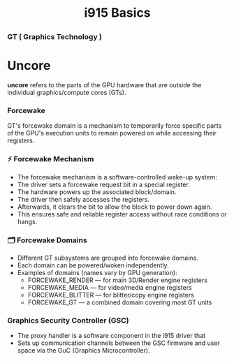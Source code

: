 <h1 style="text-align:center;"> i915 Basics</p>

### GT ( Graphics Technology )

# Uncore

**uncore** refers to the parts of the GPU hardware that are outside the individual graphics/compute cores (GTs).

### Forcewake

GT's forcewake domain is a mechanism to temporarily force specific parts of the GPU's execution units to remain powered on while accessing their registers.

### ⚡ Forcewake Mechanism

- The forcewake mechanism is a software-controlled wake-up system:
- The driver sets a forcewake request bit in a special register.
- The hardware powers up the associated block/domain.
- The driver then safely accesses the registers.
- Afterwards, it clears the bit to allow the block to power down again.
- This ensures safe and reliable register access without race conditions or hangs.

### 🗂 Forcewake Domains

- Different GT subsystems are grouped into forcewake domains.
- Each domain can be powered/woken independently.
- Examples of domains (names vary by GPU generation):
  - FORCEWAKE_RENDER — for main 3D/Render engine registers
  - FORCEWAKE_MEDIA — for video/media engine registers
  - FORCEWAKE_BLITTER — for blitter/copy engine registers
  - FORCEWAKE_GT — a combined domain covering most GT units

### Graphics Security Controller (GSC)

- The proxy handler is a software component in the i915 driver that
- Sets up communication channels between the GSC firmware and user space via the GuC (Graphics Microcontroller).
